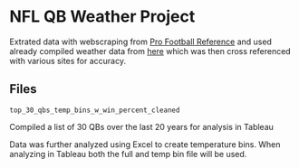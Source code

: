 # NFL QB Weather Project


Extrated data with webscraping from [Pro Football Reference](https://www.pro-football-reference.com/) and used already compiled weather data from [here](https://github.com/ThompsonJamesBliss/WeatherData) which was then cross referenced with various sites for accuracy.

## Files

`top_30_qbs_temp_bins_w_win_percent_cleaned`

Compiled a list of 30 QBs over the last 20 years for analysis in Tableau

Data was further analyzed using Excel to create temperature bins. When analyzing in Tableau both the full and temp bin file
will be used.
